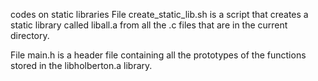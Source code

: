codes on static libraries
File create_static_lib.sh is a script that creates a static library called liball.a from all the .c files that are in the current directory.



File main.h is a header file containing all the prototypes of the functions stored in the libholberton.a library.

